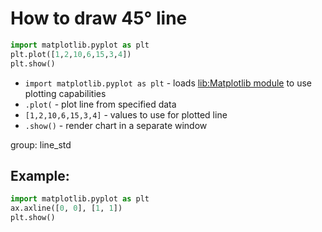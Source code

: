 # How to draw 45° line

```python
import matplotlib.pyplot as plt
plt.plot([1,2,10,6,15,3,4])
plt.show()
```

- `import matplotlib.pyplot as plt` - loads [lib:Matplotlib module](python-matplotlib/how-to-install-matplotlib-python-lib-in-ubuntu-ubuntuversion) to use plotting capabilities
- `.plot(` - plot line from specified data
- `[1,2,10,6,15,3,4]` - values to use for plotted line
- `.show()` - render chart in a separate window

group: line_std

## Example: 
```python
import matplotlib.pyplot as plt
ax.axline([0, 0], [1, 1])
plt.show()
```


